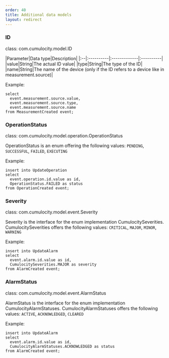 ```yaml
---
order: 40
title: Additional data models
layout: redirect
---
```


### ID

class: com.cumulocity.model.ID

|Parameter|Data type|Description|
|:--|:----------|:-------------|:----------|
|value|String|The actual ID value|
|type|String|The type of the ID|
|name|String|The name of the device (only if the ID refers to a device like in measurement.source)|

Example:

    select
      event.measurement.source.value,
      event.measurement.source.type,
      event.measurement.source.name
    from MeasurementCreated event;


### OperationStatus

class: com.cumulocity.model.operation.OperationStatus

OperationStatus is an enum offering the following values:
`PENDING`, `SUCCESSFUL`, `FAILED`, `EXECUTING`

Example:

    insert into UpdateOperation
    select
      event.operation.id.value as id,
      OperationStatus.FAILED as status
    from OperationCreated event;

### Severity

class: com.cumulocity.model.event.Severity

Severity is the interface for the enum implementation CumulocitySeverities.
CumulocitySeverities offers the following values:
`CRITICAL`, `MAJOR`, `MINOR`, `WARNING`


Example:

    insert into UpdateAlarm
    select
      event.alarm.id.value as id,
      CumulocitySeverities.MAJOR as severity
    from AlarmCreated event;

### AlarmStatus

class: com.cumulocity.model.event.AlarmStatus

AlarmStatus is the interface for the enum implementation CumulocityAlarmStatuses.
CumulocityAlarmStatuses offers the following values:
`ACTIVE`, `ACKNOWLEDGED`, `CLEARED`


Example:

    insert into UpdateAlarm
    select
      event.alarm.id.value as id,
      CumulocityAlarmStatuses.ACKNOWLEDGED as status
    from AlarmCreated event;
